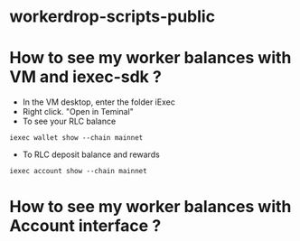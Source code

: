 # workerdrop-scripts-public



# How to see my worker balances with VM and iexec-sdk ?

- In the VM desktop, enter the folder iExec
- Right click. "Open in Teminal"
- To see your RLC balance 
```
iexec wallet show --chain mainnet
```
- To RLC deposit balance and rewards 
```
iexec account show --chain mainnet
```


# How to see my worker balances with Account interface ?
